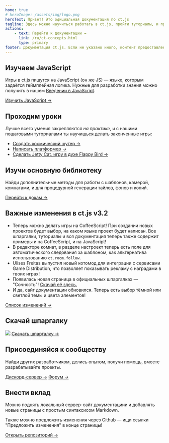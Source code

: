 ```yaml
---
home: true
# heroImage: /assets/img/logo.png
heroText: Привет! Это официальная документация по ct.js
tagline: Здесь можно научиться работать в ct.js, пройти туториалы, и предложить правки в документацию
actions:
    - text: Перейти к документации →
      link: /ru/ct-concepts.html
      type: primary
footer: Документация ct.js. Если не указано иного, контент предоставлен по лицензии Creative Commons Attribution 4.0 International License.
---
```

<div class="feature-panel">
    <div class="features">
        <div class="feature" style="flex-basis: 33%">
            <h2>Изучаем JavaScript</h2>
            <p>Игры в ct.js пишутся на JavaScript (он же JS) — языке, которым задаётся геймплейная логика. Нужные для разработки знания можно получить в нашем <a href="./jsintro_pt1.html">Введении в JavaScript</a>.</p>
            <a href="./jsintro_pt1.html" class="action-button">Изучить JavaScript →</a>
        </div>
        <div class="feature" style="flex-basis: 33%">
            <h2>Проходим уроки</h2>
            <p>Лучше всего умения закрепляются <i>на практике</i>, и с нашими пошаговыми туториалами ты научишься делать законченные игры:</p>
            <ul>
                <li><a href="./tut-making-shooter.html">Создать космический шутер →</a></li>
                <li><a href="./tut-making-platformer.html">Написать платформер →</a></li>
                <li><a href="/tut-making-jettycat.html">Сделать Jetty Cat, игру в духе Flappy Bird →</a></li>
            </ul>
        </div>
        <div class="feature" style="flex-basis: 33%">
            <h2>Изучи основную библиотеку</h2>
            <p>Найди дополнительные методы для работы с шаблонов, камерой, комнатами, и для процедурной генерации тайлов, фонов и копий.</p>
            <a href="./ct-concepts.html" class="action-button">Перейти к докам →</a>
        </div>
        <div class="feature" style="flex-basis: 65%;">
            <h2>Важные изменения в ct.js v3.2</h2>
            <ul>
                <li>Теперь можно делать игры на CoffeeScript! При создании новых проектов будет выбор, на каком языке проект будет написан. Все шпаргалки, туториалы и вся документация теперь также содержит примеры и на CoffeeScript, и на JavaScript!</li>
                <li>В редакторе комнат, в разделе настроект теперь есть поле для автоматического следования за шаблоном, как альтернатива использованию <code>ct.room.follow</code>.</li>
                <li>Ulises Freitas выпустил новый котомод для интеграции с сервисами Game Distribution, что позволяет показывать рекламу с наградами в твоих играх!</li>
                <li>Появилась новая страница в официальных шпаргалках — "Сочность"! <a href="https://comigo.itch.io/ctjs-cheatsheet-ru" target="_blank">Скачай её здесь.</a></li>
                <li>И да, сайт документации обновился. Теперь есть выбор тёмной или светлой темы и цвета элементов!</li>
            </ul>
            <a href="https://ctjs.rocks/changelog/" target="_blank">Список изменений →</a>
        </div>
        <div class="feature" style="flex-basis: 35%">
            <h2>Скачай шпаргалку</h2>
            <p></p>
            <img src="/assets/img/CheatsheetThumbnail.png">
            <a class="action-button" target="_blank" href="https://comigo.itch.io/ctjs-cheatsheet-ru">Скачать шпаргалку →</a>
        </div>
        <div class="feature"  style="flex-basis: 50%">
            <h2>Присоединяйся к сообществу</h2>
            <p>Найди других разработчиком, делись опытом, получи помощь, вместе разрабатывайте проекты.</p>
            <a class="action-button" target="_blank" href="https://discord.gg/HGbzZw4Prt">Дискорд-сервер →</a>
            <a class="action-button" target="_blank" href="https://forum.ctjs.rocks/">Форум →</a>
        </div>
        <div class="feature"  style="flex-basis: 50%">
            <h2>Внести вклад</h2>
            <p>Можно поднять локальный сервер-сайт документациии и добавлять новые страницы с простым синтаксисом Markdown.</p>
            <p>Также можно предложить изменения через Github — ищи ссылки "Предложить изменения" в конце страницы!</p>
            <a class="action-button" target="_blank" href="https://github.com/ct-js/docs.ctjs.rocks">Открыть репозиторий →</a>
        </div>
    </div>
</div>
